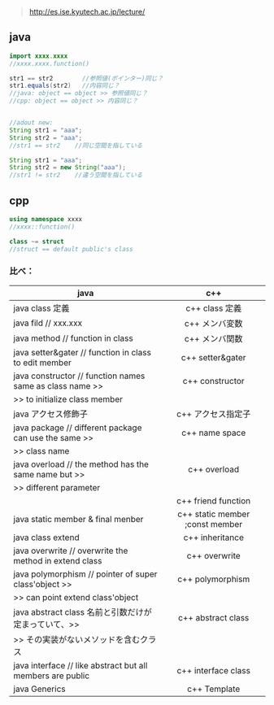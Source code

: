 >http://es.ise.kyutech.ac.jp/lecture/

java
--------------------------------
```java
import xxxx.xxxx  
//xxxx.xxxx.function()

str1 == str2 		//参照値(ポインター)同じ？  
str1.equals(str2)	//内容同じ？
//java: object == object >> 参照値同じ？
//cpp: object == object >> 内容同じ？


//adout new:  
String str1 = "aaa";  
String str2 = "aaa";  
//str1 == str2    //同じ空間を指している

String str1 = "aaa";  
String str2 = new String("aaa");  
//str1 != str2    //違う空間を指している
```



cpp
-------------------------------------
```cpp
using namespace xxxx  
//xxxx::function()

class ~= struct
//struct == default public's class
```

### 比べ：

|java                                                     |c++                |
|---------------------------------------------------------|:-----------------:|
|java class 定義                                          |c++ class 定義     |
|java fild // xxx.xxx                                     |c++ メンバ変数     |
|java method // function in class                         |c++ メンバ関数     |
|java setter&gater // function in class to edit member    |c++ setter&gater   |
|java constructor // function names same as class name >> |c++ constructor    |
|>> to initialize class member ||
|java アクセス修飾子                                      |c++ アクセス指定子 |
|java package // different package can use the same >>    |c++ name space     |
|>> class name  ||
|java overload // the method has the same name but >>     |c++ overload       |
|>> different parameter ||
|                                                         |c++ friend function|
|java static member & final menber                        |c++ static member ;const member |
|java class extend                                        |c++ inheritance    |
|java overwrite // overwrite the method in extend class   |c++ overwrite      |
|java polymorphism // pointer of super class'object >>    |c++ polymorphism|
|>> can point extend class'object ||
|java abstract class   名前と引数だけが定まっていて、>>   |c++ abstract class |
|>> その実装がないメソッドを含むクラス ||
|java interface // like abstract but all members are public|c++ interface class |
|java Generics                                            |c++ Template       |






